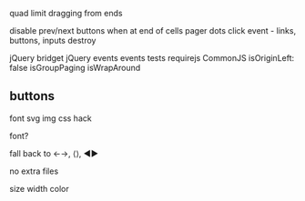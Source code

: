 <!-- set initial x to seleted cell -->
quad limit dragging from ends
<!-- test margins on items -->
<!-- window resize logic -->
<!-- previous / next buttons -->
disable prev/next buttons when at end of cells
pager dots
click event - links, buttons, inputs
destroy
<!-- only animate when moving -->
<!-- add translate -->
jQuery bridget
jQuery events
events
tests
requirejs
CommonJS
isOriginLeft: false
isGroupPaging
isWrapAround

## buttons

font
svg
img
css hack

font?

fall back to ←→, ⟨⟩, ◀▶

no extra files

size
width
color
